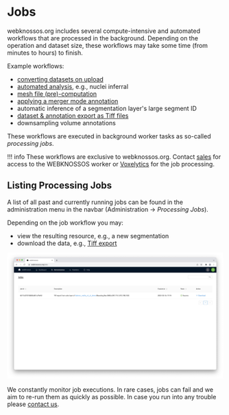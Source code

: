 # Jobs

webknossos.org includes several compute-intensive and automated workflows that are processed in the background. Depending on the operation and dataset size, these workflows may take some time (from minutes to hours) to finish. 

Example workflows:

- [converting datasets on upload](./datasets.md#uploading-through-the-web-browser)
- [automated analysis](./automated_analysis.md), e.g., nuclei inferral 
- [mesh file (pre)-computation](./mesh_visualization.md)
- [applying a merger mode annotation](./volume_annotation.md#proof_reading_and_merging_segments)
- automatic inference of a segmentation layer's large segment ID
- [dataset & annotation export as Tiff files](./export.md#data-export-through-the-ui)
- downsampling volume annotations

These workflows are executed in background worker tasks as so-called *processing jobs*. 

!!! info
    These workflows are exclusive to webknossos.org. Contact [sales](mailto:sales@webknossos.org) for access to the WEBKNOSSOS worker or [Voxelytics](https://voxelytics.com) for the job processing.

## Listing Processing Jobs
A list of all past and currently running jobs can be found in the administration menu in the navbar (Administration -> *Processing Jobs*).

Depending on the job workflow you may:

- view the resulting resource, e.g., a new segmentation 
- download the data, e.g., [Tiff export](./export.md#data-export-through-the-ui)

![Overview of the Jobs page](./images/jobs.jpeg)

We constantly monitor job executions. In rare cases, jobs can fail and we aim to re-run them as quickly as possible. In case you run into any trouble please [contact us](mailto:hello@webknossos.org).